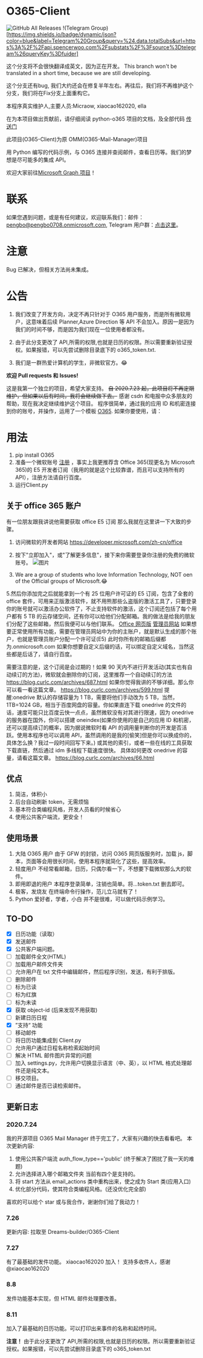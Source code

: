 # O365-Client

![GitHub All Releases](https://img.shields.io/github/downloads/Fuider/O365-Client/total?label=release%20downloads&logo=Github&style=flat-square) !(Telegram Group)[https://img.shields.io/badge/dynamic/json?color=blue&label=Telegram%20Group&query=%24.data.totalSubs&url=https%3A%2F%2Fapi.spencerwoo.com%2Fsubstats%2F%3Fsource%3Dtelegram%26queryKey%3Dfuider]

这个分支将不会很快翻译成英文，因为正在开发。  This branch won't be translated in a short time, because we are still developing.

这个分支还有bug, 我们大约还会在修复半年左右。再往后，我们将不再维护这个分支，我们将在Fix分支上面重构它。

本程序真实维护人,主要人员:Micraow, xiaocao162020, ella

在为本项目做出贡献前，请仔细阅读 python-o365 项目的文档，及全部代码 [传送门](https://github.com/O365/python-o365)

此项目(O365-Client)为原 OMM(O365-Mail-Manager)项目

用 Python 编写的代码示例，与 O365 连接并查阅邮件，查看日历等。我们的梦想是尽可能多的集成 API。

欢迎大家前往[Microsoft Graph 项目](https://github.com/Fuider/MSGraph-Client)！

# 联系

如果您遇到问题，或是有任何建议，欢迎联系我们：邮件：[pengbo@pengbo0708.onmicrosoft.com](mailto:pengbo@pengbo0708.onmicrosoft.com), Telegram 用户群：[点击这里](https://t.me/fuider)。

# 注意

Bug 已解决，但相关方法尚未集成。

# 公告

1. 我们改变了开发方向，决定不再只针对于 O365 用户服务，而是所有微软用户，这意味着后续 Planner,Azure Direction 等 API 不会加入。原因一是因为我们的时间不够，而是因为我们现在一位使用者都没有。

2. 由于此分支更改了 API,所需的权限,也就是日历的权限。所以需要重新验证授权。如果报错，可以先尝试删除目录底下的 o365_token.txt.

3. 我们是一群热爱计算机的学生，非微软官方。😂

**欢迎 Pull requests 和 Issues!**

这是我第一个独立的项目，希望大家支持。
~~自 2020.7.23 起，此项目将不再定期维护，但如果以后有时间，我将会继续做下去。~~
感谢 csdn 和电报中众多朋友的帮助，现在我决定继续维护这个项目。
程序很简单，通过我的应用 ID 和机密连接到你的账号，并操作，运用了一个模板 [O365](https://github.com/O365/python-o365 "O365").
如果你要使用，请：

# 用法

1. pip install O365
2. 准备一个微软账号 [注册](https://account.microsoft.com/account?lang=zh-cn) ，事实上我更推荐含 Office 365(现更名为 Microsoft 365)的 E5 开发者订阅（我用的就是这个比较靠谱，而且可以支持所有的 API），注册方法请自行百度。
3. 运行Client.py

## 关于 office 365 账户

有一位朋友跟我讲说他需要获取 office E5 订阅
那么我就在这里讲一下大致的步骤。

1. 访问微软的开发者网站 https://developer.microsoft.com/zh-cn/office

2. 按下"立即加入"，或"了解更多信息"，接下来你需要登录你注册的免费的微软账号。
   ![图片](https://share.pengbo.workers.dev/1595596248544.jpg)

3. We are a group of students who love Information Technology, NOT oen of the Official groups of Microsoft.😂

5.然后你添加完之后就能拿到一个有 25 位用户许可证的 E5 订阅，包含了全套的 office 套件，可用来正版激活软件，就不用熊那些么盗版的激活工具了，只要登录你的账号就可以激活办公软件了，不止支持软件的激活，这个订阅还包括了每个用户都有 5 TB 的云存储空间，还有你可以给他们分配邮箱。我的做法是给我的朋友们分配了这些邮箱，然后我便可以与他们联系。
[Office 网页版](https://office.com)
[管理员网站](https://admin.microsoft.com)
如果想要正常使用所有功能，需要在管理员网站中为你的主账户，就是默认生成的那个账户，也就是管理员账户分配一个许可证(E5)
此时你所有的邮箱后缀都为.onmicrosoft.com 如果你想要自定义后缀的话，可以绑定自定义域名，当然这些都是后话了，请自行百度。

需要注意的是，这个订阅是会过期的！如果 90 天内不进行开发活动(其实也有自动续订的方法)，微软就会删除你的订阅，这里推荐一个自动续订的方法
https://blog.curlc.com/archives/687.html
如果你觉得我讲的不够详细。那么你可以看一看这篇文章。
https://blog.curlc.com/archives/599.html
提醒:onedrive 默认的存储容量为 1 TB，需要将他们手动改为 5 TB，当然，1TB=1024 GB，相当于百度网盘的容量。你如果直连下载 onedrive 的文件的话，速度可能只比百度云快一点点，虽然微软没有对其进行限速，因为 onedrive 的服务器在国外，你可以搭建 oneindex(如果你使用的是自己的应用 ID 和机密，还可以提高续订的概率，因为据说微软时看 API 的调用量判断你的开发是否活跃。使用本程序也可以调用 API，虽然调用的是我的[偷笑]但是你可以换成你的，具体怎么换？我过一段时间回写下来。) 或其他的索引，或者一些在线的工具获取下载直链，然后通过 idm 多线程下载速度很快。
具体如何更改 onedrive 的容量，请看这篇文章。
https://blog.curlc.com/archives/66.html


## 优点

1. 简洁，体积小
2. 后台自动刷新 token，无需烦恼
3. 基本符合类编程风格，开发人员看的时候省心
4. 使用公共客户端流，更安全！

## 使用场景

1. 大陆 O365 用户
   由于 GFW 的封锁，访问 O365 网页版服务时，加载 js，脚本，页面等会用很长时间，使用本程序就简化了这些，提高效率。
2. 轻度用户
   不经常看邮箱，日历，只偶尔看一下，不想要下载微软那么大的软件。
3. 即用即退的用户
   本程序登录简单，注销也简单。将...token.txt 删去即可。
4. 极客，发烧友
   在终端命令行操作，范儿立马就有了！
5. Python 爱好者，学者，小白
   并不是很难，可以做代码示例学习。

## TO-DO

- [x] 日历功能（读取）
- [x] 发送邮件
- [x] 公共客户端问题。
- [ ] 加载邮件全文(HTML)
- [ ] 加载用户邮件文件夹
- [ ] 允许用户在 txt 文件中编辑邮件，然后程序识别，发送，有利于排版。
- [ ] 删除邮件
- [ ] 标为已读
- [ ] 标为红旗
- [ ] 标为未读
- [x] 获取 object-id (后来发现不用获取)
- [ ] 新建日历日程
- [x] ”支持“ 功能
- [ ] 移动邮件
- [ ] 将日历功能集成到 Client.py
- [ ] 允许用户通过日程名称检索起始时间
- [ ] 解决 HTML 邮件图片异常的问题
- [ ] 加入 settings.py，允许用户切换显示语言（中、英），以 HTML 格式处理邮件还是纯文本。
- [ ] 移交项目。
- [ ] 通过邮件是否已读检索邮件。

## 更新日志

### 2020.7.24

我的开源项目 O365 Mail Manager 终于完工了，大家有兴趣的快去看看吧。
本次更新内容:

1. 使用公共客户端流 auth_flow_type=='public'
   (终于解决了困扰了我一天的难题)
2. 允许选择进入哪个邮箱文件夹
   当前有四个是支持的。
3. 将 start 方法从 email_actions 类中重构出来，使之成为 Start 类(应用入口)
4. 优化部分代码，使其符合类编程风格。(还没优化完全部)

喜欢的可以给个 star 或与我合作，谢谢你们给了我动力！

### 7.26

更新内容:
拉取至 Dreams-builder/O365-Client

### 7.27

有了最基础的发件功能。
xiaocao162020 加入！
支持多收件人，感谢 @xiaocao162020

### 8.8

发件功能基本实现，但 HTML 邮件处理要改善。

### 8.11

加入了最基础的日历功能。可以打印出来事件的名称和起终时间。

**注意！**
由于此分支更改了 API,所需的权限,也就是日历的权限。所以需要重新验证授权。如果报错，可以先尝试删除目录底下的 o365_token.txt
